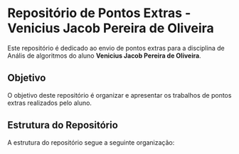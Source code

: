 # Repositório de Pontos Extras - Venicius Jacob Pereira de Oliveira

Este repositório é dedicado ao envio de pontos extras para a disciplina de Anális de algoritmos do aluno **Venicius Jacob Pereira de Oliveira**.

## Objetivo

O objetivo deste repositório é organizar e apresentar os trabalhos de pontos extras realizados pelo aluno.

## Estrutura do Repositório

A estrutura do repositório segue a seguinte organização:


